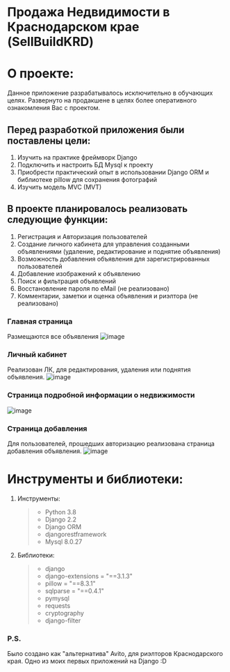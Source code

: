 #  Продажа Недвидимости в Краснодарском крае (SellBuildKRD)

# О проекте:
Данное приложение разрабатывалось исключительно  в обучающих целях. Развернуто на продакшене в целях более оперативного ознакомления Вас с проектом.

## Перед разработкой приложения были поставлены цели:
1. Изучить на практике фреймворк Django
2. Подключить и настроить БД Mysql к проекту
3. Приобрести практический опыт в использовании Django ORM и библиотеке pillow для сохранения фотографий
4. Изучить модель MVC (MVT)

## В проекте планировалось реализовать следующие функции:
1. Регистрация и Авторизация пользователей 
2. Создание личного кабинета для управления созданными объявлениями (удаление, редактирование и поднятие объявления)
3. Возможность добавления объявления для зарегистрированных пользователей
4. Добавление изображений к объявлению
5. Поиск и фильтрация объявлений
6. Восстановление пароля по eMail (не реализовано) 
7. Комментарии, заметки и оценка объявления и риэлтора (не реализовано)


### Главная страница
Размещаются все объявления
![image](https://user-images.githubusercontent.com/62309571/142727551-112bff13-d55c-456d-a83e-6e0764c259d1.png)

### Личный кабинет
Реализован ЛК, для редактирования, удаления или поднятия объявления.
![image](https://user-images.githubusercontent.com/62309571/142727721-0aeab108-9e78-4f24-8ba7-97191864b183.png)

### Страница подробной информации о недвижимости
![image](https://user-images.githubusercontent.com/62309571/142727710-ad558870-8f10-4d9c-a388-c35022eee560.png)

### Страница добавления
Для пользователей, прошедших авторизацию реализована страница добавления объявления.
![image](https://user-images.githubusercontent.com/62309571/142727843-2ee07424-bbf8-4009-96cc-58fcbe0ffc31.png)


# Инструменты и библиотеки:
1. Инструменты:
    > - Python 3.8
    > - Django 2.2
    > - Django ORM
    > - djangorestframework
    > - Mysql 8.0.27

     
2. Библиотеки:
    > - django
    > - django-extensions = "==3.1.3"
    > - pillow = "==8.3.1"
    > - sqlparse = "==0.4.1"
    > - pymysql
    > - requests
    > - cryptography
    > - django-filter

### P.S.

Было создано как "альтернатива" Avito, для риэлторов Краснодарского края.
Одно из моих первых приложений на Django :D
